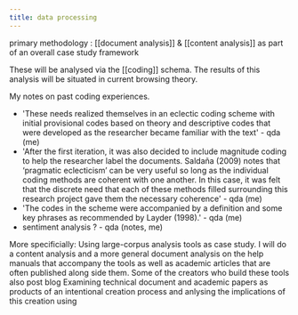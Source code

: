```yaml
---
title: data processing
---
```

primary methodology : [[document analysis]] & [[content analysis]] as part of an overall case study framework

These will be analysed via the [[coding]] schema. The results of this analysis will be situated in current browsing theory. 

My notes on past coding experiences. 
- 'These needs realized themselves in an eclectic coding scheme with initial provisional codes based on theory and descriptive codes that were developed as the researcher became familiar with the text' - qda (me)
- 'After the first iteration, it was also decided to include magnitude coding to help the researcher label the documents. Saldaña (2009) notes that ‘pragmatic eclecticism’ can be very useful so long as the individual coding methods are coherent with one another. In this case, it was felt that the discrete need that each of these methods filled surrounding this research project gave them the necessary coherence' - qda (me)
- 'The codes in the scheme were accompanied by a definition and some key phrases as recommended by Layder (1998).' - qda (me)
- sentiment analysis ? - qda (notes, me)

More specificially: Using large-corpus analysis tools as case study. I will do a content analysis and a more general document analysis on the help manuals that accompany the tools as well as academic articles that are often published along side them. Some of the creators who build these tools also post blog  Examining technical document and academic papers as products of an intentional creation process and anlysing the implications of this creation using 